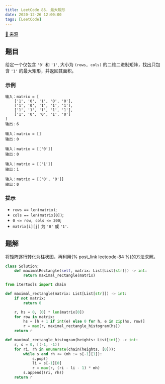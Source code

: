 ```yaml
---
title: LeetCode 85. 最大矩形
date: 2020-12-26 12:00:00
tags: [LeetCode]
---
```


[:link: 来源](https://leetcode-cn.com/problems/maximal-rectangle/)

## 题目

给定一个仅包含 `'0'` 和 `'1'`, 大小为 `(rows, cols)` 的二维二进制矩阵，找出只包含 `'1'` 的最大矩形，并返回其面积。

### 示例

```raw
输入：matrix = [
    ['1', '0', '1', '0', '0'],
    ['1', '0', '1', '1', '1'],
    ['1', '1', '1', '1', '1'],
    ['1', '0', '0', '1', '0']
]
输出：6
```

```raw
输入：matrix = []
输出：0
```

```raw
输入：matrix = [['0']]
输出：0
```

```raw
输入：matrix = [['1']]
输出：1
```

```raw
输入：matrix = [['0', '0']]
输出：0
```

### 提示

- `rows == len(matrix)`;
- `cols == len(matrix[0])`;
- `0 <= row, cols <= 200`;
- `matrix[i][j]` 为 `'0'` 或 `'1'`.

<!-- more -->

## 题解

将矩阵逐行转化为柱状图，再利用{% post_link leetcode-84 %}的方法求解。

```python
class Solution:
    def maximalRectangle(self, matrix: List[List[str]]) -> int:
        return maximal_rectangle(matrix)

from itertools import chain

def maximal_rectangle(matrix: List[List[str]]) -> int:
    if not matrix:
        return 0

    r, hs = 0, [0] * len(matrix[0])
    for row in matrix:
        hs = [h + 1 if int(e) else 0 for h, e in zip(hs, row)]
        r = max(r, maximal_rectangle_histogram(hs))
    return r

def maximal_rectangle_histogram(heights: List[int]) -> int:
    r, s = 0, [(-1, -1)]
    for ri, rh in enumerate(chain(heights, [0])):
        while s and rh <= (mh := s[-1][1]):
            s.pop()
            li = s[-1][0]
            r = max(r, (ri - li - 1) * mh)
        s.append((ri, rh))
    return r
```
